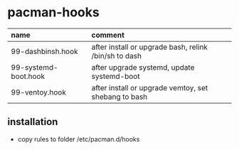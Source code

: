 # pacman-hooks

| name                 | comment                                               |
| :------------------- | :---------------------------------------------------- |
| 99-dashbinsh.hook    | after install or upgrade bash, relink /bin/sh to dash |
| 99-systemd-boot.hook | after upgrade systemd, update systemd-boot            |
| 99-ventoy.hook       | after install or upgrade vemtoy, set shebang to bash  |

## installation

- copy rules to folder /etc/pacman.d/hooks
